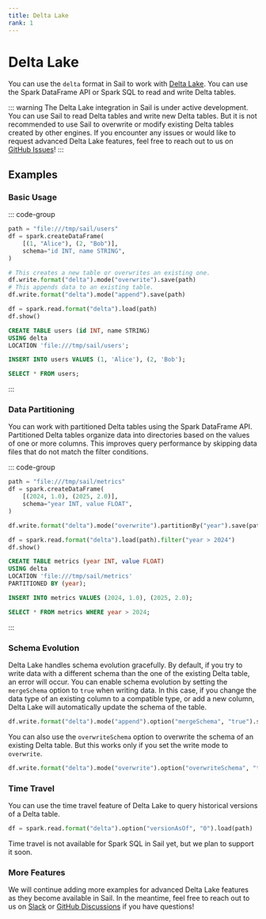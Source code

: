 ```yaml
---
title: Delta Lake
rank: 1
---
```


# Delta Lake

You can use the `delta` format in Sail to work with [Delta Lake](https://delta.io/).
You can use the Spark DataFrame API or Spark SQL to read and write Delta tables.

::: warning
The Delta Lake integration in Sail is under active development.
You can use Sail to read Delta tables and write new Delta tables.
But it is not recommended to use Sail to overwrite or modify existing Delta tables created by other engines.
If you encounter any issues or would like to request advanced Delta Lake features, feel free to reach out to us on [GitHub Issues](https://github.com/lakehq/sail/issues)!
:::

## Examples

<!--@include: ../_common/spark-session.md-->

### Basic Usage

::: code-group

```python [Python]
path = "file:///tmp/sail/users"
df = spark.createDataFrame(
    [(1, "Alice"), (2, "Bob")],
    schema="id INT, name STRING",
)

# This creates a new table or overwrites an existing one.
df.write.format("delta").mode("overwrite").save(path)
# This appends data to an existing table.
df.write.format("delta").mode("append").save(path)

df = spark.read.format("delta").load(path)
df.show()
```

```sql [SQL]
CREATE TABLE users (id INT, name STRING)
USING delta
LOCATION 'file:///tmp/sail/users';

INSERT INTO users VALUES (1, 'Alice'), (2, 'Bob');

SELECT * FROM users;
```

:::

### Data Partitioning

You can work with partitioned Delta tables using the Spark DataFrame API.
Partitioned Delta tables organize data into directories based on the values of one or more columns.
This improves query performance by skipping data files that do not match the filter conditions.

::: code-group

```python [Python]
path = "file:///tmp/sail/metrics"
df = spark.createDataFrame(
    [(2024, 1.0), (2025, 2.0)],
    schema="year INT, value FLOAT",
)

df.write.format("delta").mode("overwrite").partitionBy("year").save(path)

df = spark.read.format("delta").load(path).filter("year > 2024")
df.show()
```

```sql [SQL]
CREATE TABLE metrics (year INT, value FLOAT)
USING delta
LOCATION 'file:///tmp/sail/metrics'
PARTITIONED BY (year);

INSERT INTO metrics VALUES (2024, 1.0), (2025, 2.0);

SELECT * FROM metrics WHERE year > 2024;
```

:::

### Schema Evolution

Delta Lake handles schema evolution gracefully.
By default, if you try to write data with a different schema than the one of the existing Delta table, an error will occur.
You can enable schema evolution by setting the `mergeSchema` option to `true` when writing data.
In this case, if you change the data type of an existing column to a compatible type, or add a new column, Delta Lake will automatically update the schema of the table.

```python
df.write.format("delta").mode("append").option("mergeSchema", "true").save(path)
```

You can also use the `overwriteSchema` option to overwrite the schema of an existing Delta table.
But this works only if you set the write mode to `overwrite`.

```python
df.write.format("delta").mode("overwrite").option("overwriteSchema", "true").save(path)
```

### Time Travel

You can use the time travel feature of Delta Lake to query historical versions of a Delta table.

```python
df = spark.read.format("delta").option("versionAsOf", "0").load(path)
```

Time travel is not available for Spark SQL in Sail yet, but we plan to support it soon.

### More Features

We will continue adding more examples for advanced Delta Lake features as they become available in Sail.
In the meantime, feel free to reach out to us on [Slack](https://lakesail.com/slack) or [GitHub Discussions](https://github.com/lakehq/sail/discussions) if you have questions!
